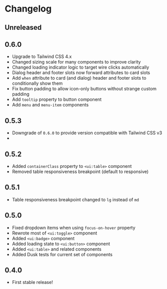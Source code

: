 # Changelog

## Unreleased

## 0.6.0

- Upgrade to Tailwind CSS 4.x
- Changed sizing scale for many components to improve clarity
- Changed loading indicator logic to target wire clicks automatically
- Dialog header and footer slots now forward attributes to card slots
- Add `when` attribute to card (and dialog) header and footer slots to conditionally show them
- Fix button padding to allow icon-only buttons without strange custom padding
- Add `tooltip` property to button component
- Add `menu` and `menu-item` components

## 0.5.3
- Downgrade of `0.6.0` to provide version compatible with Tailwind CSS v3
-

## 0.5.2

- Added `containerClass` property to `<ui:table>` component
- Removed table responsiveness breakpoint (default to responsive)

## 0.5.1

- Table responsiveness breakpoint changed to `lg` instead of `md`

## 0.5.0

- Fixed dropdown items when using `focus-on-hover` property
- Rewrote most of `<ui:toggle>` component
- Added `<ui:badge>` component
- Added loading state to `<ui:button>` component
- Added `<ui:table>` and related components
- Added Dusk tests for current set of components

## 0.4.0

- First stable release!
